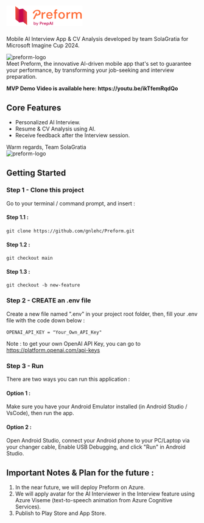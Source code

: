 # <img src="assets/img/logopreform.png" alt="preform-logo" width="200" style="margin-right: 20px;">
Mobile AI Interview App & CV Analysis developed by team SolaGratia for Microsoft Imagine Cup 2024.
<p>
   <img src="https://i.ibb.co/yNzj0g7/S-37634063-0.jpg" alt="preform-logo" width="500" style="margin-right: 20px;">
  <br>
  Meet Preform, the innovative AI-driven mobile app that's set to guarantee your performance, by transforming your job-seeking and interview preparation. 
  <br>
</p>
<b>MVP Demo Video is available here: https://youtu.be/ikTfemRqdQo</b>

## Core Features
+ Personalized AI Interview.
+ Resume & CV Analysis using AI.
+ Receive feedback after the Interview session.

Warm regards,
Team SolaGratia
<br>
<img src="https://i.ibb.co/j8bwZ2W/animoji.png" alt="preform-logo" width="200" style="margin-right: 20px;">

## Getting Started
### Step 1 - Clone this project
Go to your terminal / command prompt, and insert :
#### Step 1.1 :
```
git clone https://github.com/gnlehc/Preform.git
```

#### Step 1.2 :
```
git checkout main
```

#### Step 1.3 :
```
git checkout -b new-feature
```

### Step 2 - CREATE an .env file
Create a new file named ".env" in your project root folder, then, fill your .env file with the code down below :
```
OPENAI_API_KEY = "Your_Own_API_Key"
```

Note : to get your own OpenAI API Key, you can go to https://platform.openai.com/api-keys

### Step 3 - Run
There are two ways you can run this application :
#### Option 1 :
Make sure you have your Android Emulator installed (in Android Studio / VsCode), then run the app.
#### Option 2 :
Open Android Studio, connect your Android phone to your PC/Laptop via your changer cable, Enable USB Debugging, and click "Run" in Android Studio.

## Important Notes & Plan for the future :
1. In the near future, we will deploy Preform on Azure.
2. We will apply avatar for the AI Interviewer in the Interview feature using Azure Viseme (text-to-speech animation from Azure Cognitive Services).
3. Publish to Play Store and App Store.
